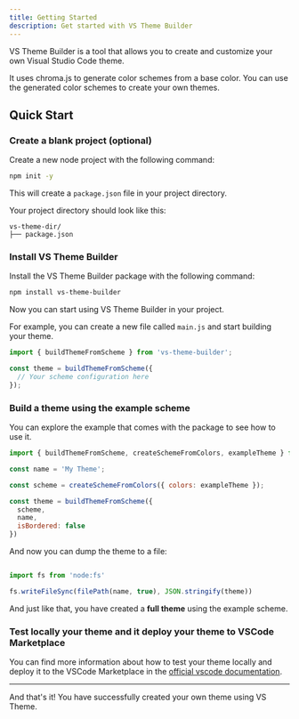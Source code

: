 ```yaml
---
title: Getting Started
description: Get started with VS Theme Builder
---
```


VS Theme Builder is a tool that allows you to create and customize your own Visual Studio Code theme.

It uses chroma.js to generate color schemes from a base color. You can use the generated color schemes to create your own themes.

## Quick Start

### Create a blank project (optional)

Create a new node project with the following command:

```sh title=bash
npm init -y
```

This will create a `package.json` file in your project directory.

Your project directory should look like this:

```plaintext
vs-theme-dir/
├── package.json
```

### Install VS Theme Builder

Install the VS Theme Builder package with the following command:

```sh title=bash
npm install vs-theme-builder
```

Now you can start using VS Theme Builder in your project.

For example, you can create a new file called `main.js` and start building your theme.

```js title=main.js
import { buildThemeFromScheme } from 'vs-theme-builder';

const theme = buildThemeFromScheme({
  // Your scheme configuration here
});
```

### Build a theme using the example scheme

You can explore the example that comes with the package to see how to use it.

```js title=main.js
import { buildThemeFromScheme, createSchemeFromColors, exampleTheme } from 'vs-theme-builder';

const name = 'My Theme';

const scheme = createSchemeFromColors({ colors: exampleTheme });

const theme = buildThemeFromScheme({
  scheme,
  name,
  isBordered: false
})
```

And now you can dump the theme to a file:

```js title=main.js

import fs from 'node:fs'

fs.writeFileSync(filePath(name, true), JSON.stringify(theme))
```

And just like that, you have created a **full theme** using the example scheme.

### Test locally your theme and it deploy your theme to VSCode Marketplace

You can find more information about how to test your theme locally and deploy it to the VSCode Marketplace in the [official vscode documentation](https://code.visualstudio.com/api/extension-guides/color-theme#create-a-new-color-theme).

---

And that's it! You have successfully created your own theme using VS Theme.
